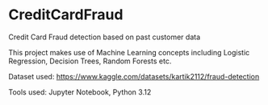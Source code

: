 # CreditCardFraud
Credit Card Fraud detection based on past customer data

This project makes use of Machine Learning concepts including Logistic Regression, Decision Trees, Random Forests etc.

Dataset used: https://www.kaggle.com/datasets/kartik2112/fraud-detection

Tools used: Jupyter Notebook, Python 3.12
